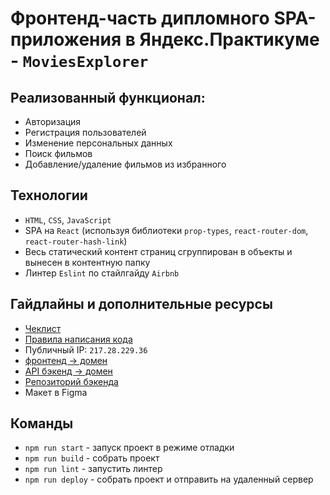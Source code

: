 # Фронтенд-часть дипломного SPA-приложения в Яндекс.Практикуме - `MoviesExplorer`
## Реализованный функционал:
* Авторизация
* Регистрация пользователей
* Изменение персональных данных
* Поиск фильмов
* Добавление/удаление фильмов из избранного

## Технологии
* `HTML`, `CSS`, `JavaScript`
* SPA на `React` (используя библиотеки `prop-types`, `react-router-dom`, `react-router-hash-link`)
* Весь статический контент страниц сгруппирован в объекты и вынесен в контентную папку
* Линтер `Eslint` по стайлгайду `Airbnb`

## Гайдлайны и дополнительные ресурсы
* [Чеклист](https://code.s3.yandex.net/web-developer/static/new-program/web-diploma-criteria-2.0/index.html)
* [Правила написания кода](https://code.s3.yandex.net/web-developer/landings/design-rules/index.html)
* Публичный IP: `217.28.229.36`
* [фронтенд -> домен](https://filmsexplorer.nomoredomains.club/)
* [API бэкенд -> домен](https://api.filmsexplorer.nomoredomains.club/)
* [Репозиторий бэкенда](https://github.com/proehavshiy/movies-explorer-api/tree/main)
* Макет в Figma

## Команды
* `npm run start` - запуск проект в режиме отладки
* `npm run build` - собрать проект
* `npm run lint` - запустить линтер
* `npm run deploy` - собрать проект и отправить на удаленный сервер
